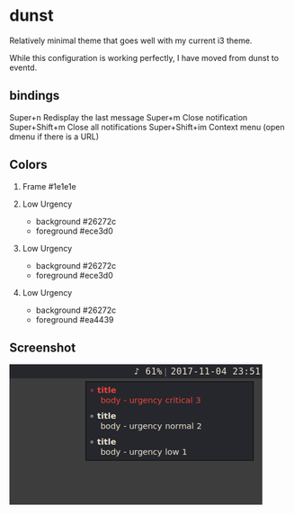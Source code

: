 # dunst

Relatively minimal theme that goes well with my current i3 theme.

While this configuration is working perfectly, I have moved from dunst to
eventd.

## bindings

Super+n            Redisplay the last message
Super+m            Close notification
Super+Shift+m      Close all notifications
Super+Shift+im     Context menu (open dmenu if there is a URL)

## Colors

1. Frame        #1e1e1e

2. Low Urgency
   - background   #26272c
   - foreground   #ece3d0

3. Low Urgency
   - background   #26272c
   - foreground   #ece3d0

4. Low Urgency
   - background   #26272c
   - foreground   #ea4439

## Screenshot

![dunst](https://github.com/mbfraga/dotfiles/blob/master/dunst/dust.png)
